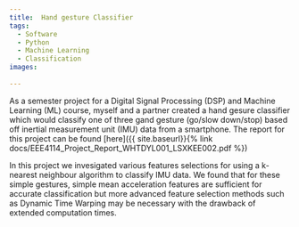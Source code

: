 ```yaml
---
title:  Hand gesture Classifier
tags:
  - Software
  - Python
  - Machine Learning
  - Classification
images:
  
---
```


<!--more-->

As a semester project for a Digital Signal Processing (DSP) and Machine Learning (ML) course, myself and a partner created a hand gesure classifier which would classify one of three gand gesture (go/slow down/stop) based off inertial measurement unit (IMU) data from a smartphone. The report for this project can be found 
[here]({{ site.baseurl}}{% link docs/EEE4114_Project_Report_WHTDYL001_LSXKEE002.pdf %})

In this project we invesigated various features selections for using a k-nearest neighbour algorithm to classify IMU data. We found that for these simple gestures, simple mean acceleration features are sufficient for accurate classification but more advanced feature selection methods such as Dynamic Time Warping may be necessary with the drawback of extended computation times.
